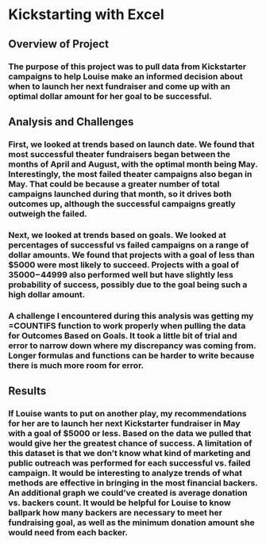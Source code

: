# Kickstarting with Excel

## Overview of Project

### The purpose of this project was to pull data from Kickstarter campaigns to help Louise make an informed decision about when to launch her next fundraiser and come up with an optimal dollar amount for her goal to be successful.

## Analysis and Challenges

### First, we looked at trends based on launch date. We found that most successful theater fundraisers began between the months of April and August, with the optimal month being May. Interestingly, the most failed theater campaigns also began in May. That could be because a greater number of total campaigns launched during that month, so it drives both outcomes up, although the successful campaigns greatly outweigh the failed.

### Next, we looked at trends based on goals. We looked at percentages of successful vs failed campaigns on a range of dollar amounts. We found that projects with a goal of less than $5000 were most likely to succeed. Projects with a goal of $35000-$44999 also performed well but have slightly less probability of success, possibly due to the goal being such a high dollar amount.

### A challenge I encountered during this analysis was getting my =COUNTIFS function to work properly when pulling the data for Outcomes Based on Goals. It took a little bit of trial and error to narrow down where my discrepancy was coming from. Longer formulas and functions can be harder to write because there is much more room for error.

## Results

### If Louise wants to put on another play, my recommendations for her are to launch her next Kickstarter fundraiser in May with a goal of $5000 or less. Based on the data we pulled that would give her the greatest chance of success. A limitation of this dataset is that we don’t know what kind of marketing and public outreach was performed for each successful vs. failed campaign. It would be interesting to analyze trends of what methods are effective in bringing in the most financial backers. An additional graph we could’ve created is average donation vs. backers count. It would be helpful for Louise to know ballpark how many backers are necessary to meet her fundraising goal, as well as the minimum donation amount she would need from each backer.

